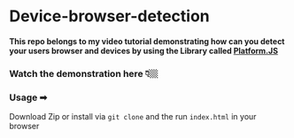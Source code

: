 # Device-browser-detection

#### This repo belongs to my video tutorial demonstrating how can you detect your users browser and devices by using the Library called [Platform.JS](https://github.com/bestiejs/platform.js)

### Watch the demonstration here 👇🏼

### Usage ➡

Download Zip or install via `git clone` and the run `index.html` in your browser
